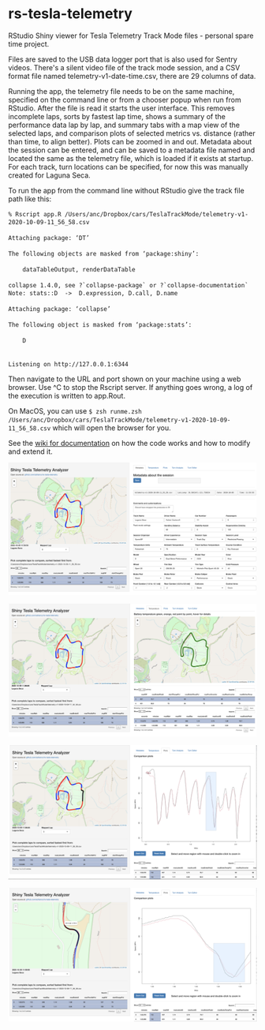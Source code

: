 # rs-tesla-telemetry
RStudio Shiny viewer for Tesla Telemetry Track Mode files - personal spare time project.

Files are saved to the USB data logger port that is also used for Sentry videos. There's a silent video file of the track mode session, and a CSV format file named telemetry-v1-date-time.csv, there are 29 columns of data.

Running the app, the telemetry file needs to be on the same machine, specified on the command line or from a chooser popup when run from RStudio. After the file is read it starts the user interface. This removes incomplete laps, sorts by fastest lap time, shows a summary of the performance data lap by lap, and summary tabs with a map view of the selected laps, and comparison plots of selected metrics vs. distance (rather than time, to align better). Plots can be zoomed in and out. Metadata about the session can be entered, and can be saved to a metadata file named and located the same as the telemetry file, which is loaded if it exists at startup. For each track, turn locations can be specified, for now this was manually created for Laguna Seca.

To run the app from the command line without RStudio give the track file path like this:
```
% Rscript app.R /Users/anc/Dropbox/cars/TeslaTrackMode/telemetry-v1-2020-10-09-11_56_58.csv

Attaching package: ‘DT’

The following objects are masked from ‘package:shiny’:

    dataTableOutput, renderDataTable

collapse 1.4.0, see ?`collapse-package` or ?`collapse-documentation`
Note: stats::D  ->  D.expression, D.call, D.name

Attaching package: ‘collapse’

The following object is masked from ‘package:stats’:

    D


Listening on http://127.0.0.1:6344
```
Then navigate to the URL and port shown on your machine using a web browser. Use ^C to stop the Rscript server.
If anything goes wrong, a log of the execution is written to app.Rout.

On MacOS, you can use `$ zsh runme.zsh /Users/anc/Dropbox/cars/TeslaTrackMode/telemetry-v1-2020-10-09-11_56_58.csv` which will open the browser for you.

See the [wiki for documentation](https://github.com/adrianco/rs-tesla-telemetry/wiki/Documentation) on how the code works and how to modify and extend it. 
 

 
 ![Screenshot](screenshots/metadata.png)
 
 ![Screenshot](screenshots/temperature.png)
 
 ![Screenshot](screenshots/plots.png)
 
 ![Screenshot](screenshots/plots_zoomed.png)
 
